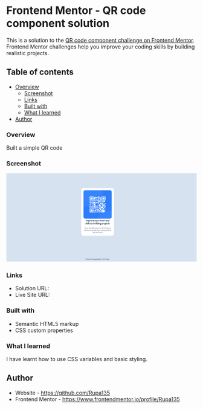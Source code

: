 # Frontend Mentor - QR code component solution

This is a solution to the [QR code component challenge on Frontend Mentor](https://www.frontendmentor.io/challenges/qr-code-component-iux_sIO_H). Frontend Mentor challenges help you improve your coding skills by building realistic projects. 

## Table of contents

- [Overview](#overview)
  - [Screenshot](#screenshot)
  - [Links](#links)
  - [Built with](#built-with)
  - [What I learned](#what-i-learned)
- [Author](#author)


### Overview
Built a simple QR code

### Screenshot

![alt text](image.png)

### Links

- Solution URL: 
- Live Site URL: 
### Built with

- Semantic HTML5 markup
- CSS custom properties

### What I learned

I have learnt how to use CSS variables and basic styling.

## Author

- Website - https://github.com/Rupa135
- Frontend Mentor - https://www.frontendmentor.io/profile/Rupa135